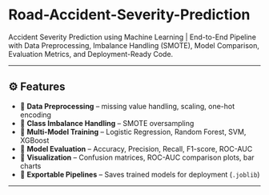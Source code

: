 # Road-Accident-Severity-Prediction
Accident Severity Prediction using Machine Learning | End-to-End Pipeline with Data Preprocessing, Imbalance Handling (SMOTE), Model Comparison, Evaluation Metrics, and Deployment-Ready Code.

---

## ⚙️ Features
- 🔹 **Data Preprocessing** – missing value handling, scaling, one-hot encoding  
- 🔹 **Class Imbalance Handling** – SMOTE oversampling  
- 🔹 **Multi-Model Training** – Logistic Regression, Random Forest, SVM, XGBoost  
- 🔹 **Model Evaluation** – Accuracy, Precision, Recall, F1-score, ROC-AUC  
- 🔹 **Visualization** – Confusion matrices, ROC-AUC comparison plots, bar charts  
- 🔹 **Exportable Pipelines** – Saves trained models for deployment (`.joblib`)  

---

